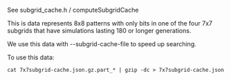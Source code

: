 See subgrid_cache.h / computeSubgridCache

This is data represents 8x8 patterns with only bits in one of the four 7x7 subgrids
that have simulations lasting 180 or longer generations.

We use this data with --subgrid-cache-file to speed up searching.

To use this data:
```
cat 7x7subgrid-cache.json.gz.part_* | gzip -dc > 7x7subgrid-cache.json
```
